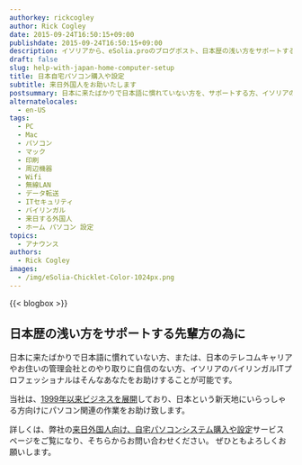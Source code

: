 ```yaml
---
authorkey: rickcogley
author: Rick Cogley
date: 2015-09-24T16:50:15+09:00
publishdate: 2015-09-24T16:50:15+09:00
description: イソリアから、eSolia.proのブログポスト、日本歴の浅い方をサポートする先輩方の為に、外国人向け自宅パソコンシステム購入・設定サービス
draft: false
slug: help-with-japan-home-computer-setup
title: 日本自宅パソコン購入や設定
subtitle: 来日外国人をお助いたします
postsummary: 日本に来たばかりで日本語に慣れていない方を、サポートする方、イソリアのバイリンガルITプロフェッショナルはそんなあなたをお助け致します。
alternatelocales:
  - en-US
tags:
  - PC
  - Mac
  - パソコン
  - マック
  - 印刷
  - 周辺機器
  - Wifi
  - 無線LAN
  - データ転送
  - ITセキュリティ
  - バイリンガル
  - 来日する外国人
  - ホーム パソコン 設定
topics:
  - アナウンス
authors:
  - Rick Cogley
images:
  - /img/eSolia-Chicklet-Color-1024px.png  
---
```


{{< blogbox >}}

## 日本歴の浅い方をサポートする先輩方の為に

日本に来たばかりで日本語に慣れていない方、または、日本のテレコムキャリアやお住いの管理会社とのやり取りに自信のない方、イソリアのバイリンガルITプロフェッショナルはそんなあなたをお助けすることが可能です。

当社は、[1999年以来ビジネスを展開](/about/)しており、日本という新天地にいらっしゃる方向けにパソコン関連の作業をお助け致します。

詳しくは、弊社の[来日外国人向け、自宅パソコンシステム購入や設定](http://esolia.co.jp/japan-expat-home-setup/)サービス ページをご覧になり、そちらからお問い合わせください。
ぜひともよろしくお願いします。
